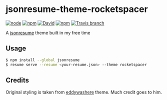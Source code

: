 # jsonresume-theme-rocketspacer

[![node](https://img.shields.io/node/v/jsonresume-theme-rocketspacer.svg)](https://www.npmjs.com/package/jsonresume-theme-rocketspacer)
[![npm](https://img.shields.io/npm/v/jsonresume-theme-rocketspacer.svg)](https://www.npmjs.com/package/jsonresume-theme-rocketspacer)
[![David](https://img.shields.io/david/rocketspacer/jsonresume-theme-rocketspacer.svg)](https://david-dm.org/rocketspacer/jsonresume-theme-rocketspacer)
[![npm](https://img.shields.io/npm/dm/jsonresume-theme-rocketspacer.svg)](https://www.npmjs.com/package/jsonresume-theme-rocketspacer)
[![Travis branch](https://img.shields.io/travis/rocketspacer/jsonresume-theme-rocketspacer.svg)](https://travis-ci.org/rocketspacer/jsonresume-theme-rocketspacer)

A [jsonresume](https://jsonresume.org) theme built in my free time

## Usage

```sh
$ npm install --global jsonresume
$ resume serve --resume <your-resume.json> --theme rocketspacer
```

## Credits

Original styling is taken from [eddywashere](https://github.com/eddywashere/resume) theme. Much credit goes to him.
